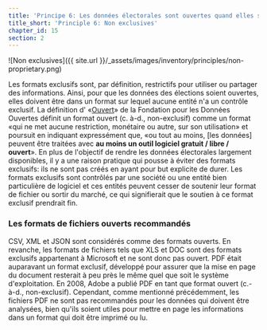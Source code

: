 ```yaml
---
title: 'Principe 6: Les données électorales sont ouvertes quand elles sont dans un format non-exclusif'
title_short: 'Principle 6: Non exclusives'
chapter_id: 15
section: 2
---
```


![Non exclusives]({{ site.url }}/\_assets/images/inventory/principles/non-proprietary.png)

Les formats exclusifs sont, par définition, restrictifs pour utiliser ou partager des informations. Ainsi, pour que les données des élections soient ouvertes, elles doivent être dans un format sur lequel aucune entité n'a un contrôle exclusif. La définition d' «[Ouvert](http://opendefinition.org/od/)» de la Fondation pour les Données Ouvertes définit un format ouvert (c. à-d., non-exclusif) comme un format «qui ne met aucune restriction, monétaire ou autre, sur son utilisation» et poursuit en indiquant expressément que, «ou tout au moins, \[les données\] peuvent être traitées avec **au moins un outil logiciel gratuit / libre / ouvert**». En plus de l'objectif de rendre les données électorales largement disponibles, il y a une raison pratique qui pousse à éviter des formats exclusifs: ils ne sont pas créés en ayant pour but explicite de durer. Les formats exclusifs sont contrôlés par une société ou une entité bien particulière de logiciel et ces entités peuvent cesser de soutenir leur format de fichier ou sortir du marché, ce qui signifierait que le soutien à ce format exclusif prendrait fin.

### Les formats de fichiers ouverts recommandés

CSV, XML et JSON sont considérés comme des formats ouverts. En revanche, les formats de fichiers tels que XLS et DOC sont des formats exclusifs appartenant à Microsoft et ne sont donc pas ouvert. PDF était auparavant un format exclusif, développé pour assurer que la mise en page du document resterait à peu près le même quel que soit le système d'exploitation. En 2008, Adobe a publié PDF en tant que format ouvert (c.-à-d., non-exclusif). Cependant, comme mentionné précédemment, les fichiers PDF ne sont pas recommandés pour les données qui doivent être analysées, bien qu'ils soient utiles pour mettre en page les informations dans un format qui doit être imprimé ou lu.
